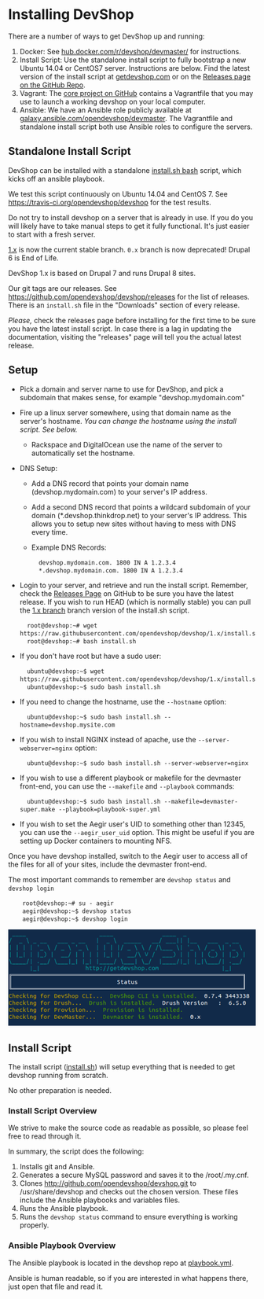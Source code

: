 # Installing DevShop

There are a number of ways to get DevShop up and running:

1. Docker: See [hub.docker.com/r/devshop/devmaster/](https://hub.docker.com/r/devshop/devmaster/) for instructions.
2. Install Script: Use the standalone install script to fully bootstrap a new Ubuntu 14.04 or CentOS7 server. Instructions are below.  Find the latest version of the install script at [getdevshop.com](http://getdevshop.com) or on the [Releases page on the GitHub Repo](http://github.com/opendevshop/devshop/releases).
3. Vagrant: The [core project on GitHub](https://github.com/opendevshop/devshop) contains a Vagrantfile that you may use to launch a working devshop on your local computer.
4. Ansible: We have an Ansible role publicly available at [galaxy.ansible.com/opendevshop/devmaster](https://galaxy.ansible.com/opendevshop/devmaster/). The Vagrantfile and standalone install script both use Ansible roles to configure the servers.


## Standalone Install Script

DevShop can be installed with a standalone <a href="https://github.com/opendevshop/devshop/blob/1.x/install.sh">install.sh bash</a> script, which kicks off an ansible playbook.

We test this script continuously on Ubuntu 14.04 and CentOS 7.  See https://travis-ci.org/opendevshop/devshop for the test results.

Do not try to install devshop on a server that is already in use. If you do you will likely have to take manual steps to get it fully functional. It's just easier to start with a fresh server.

[1.x](https://github.com/opendevshop/devshop) is now the current stable branch. `0.x` branch is now deprecated! Drupal 6 is End of Life.

DevShop 1.x is based on Drupal 7 and runs Drupal 8 sites.

Our git tags are our releases. See https://github.com/opendevshop/devshop/releases for the list of releases.  There is an `install.sh` file in the "Downloads" section of every release.

*Please,* check the releases page before installing for the first time to be sure you have the latest install script. In case there is a lag in updating the documentation, visiting the "releases" page will tell you the actual latest release.


Setup
-----

- Pick a domain and server name to use for DevShop, and pick a subdomain that makes sense, for example "devshop.mydomain.com"
- Fire up a linux server somewhere, using that domain name as the server's hostname. *You can change the hostname using the install script. See below.*
    - Rackspace and DigitalOcean use the name of the server to automatically set the hostname.
- DNS Setup:
    - Add a DNS record that points your domain name (devshop.mydomain.com) to your server's IP address.
    - Add a second DNS record that points a wildcard subdomain of your domain (*.devshop.thinkdrop.net) to your server's IP address. This allows you to setup new sites without having to mess with DNS every time.
    - Example DNS Records:

            devshop.mydomain.com. 1800 IN A 1.2.3.4
            *.devshop.mydomain.com. 1800 IN A 1.2.3.4

- Login to your server, and retrieve and run the install script. Remember, check the [Releases Page](https://github.com/opendevshop/devshop/releases) on GitHub to be sure you have the latest release.  If you wish to run HEAD (which is normally stable) you can pull the [1.x branch](https://raw.githubusercontent.com/opendevshop/devshop/1.x/install.sh) branch version of the install.sh script.

        root@devshop:~# wget https://raw.githubusercontent.com/opendevshop/devshop/1.x/install.sh
        root@devshop:~# bash install.sh

- If you don't have root but have a sudo user:

        ubuntu@devshop:~$ wget https://raw.githubusercontent.com/opendevshop/devshop/1.x/install.sh
        ubuntu@devshop:~$ sudo bash install.sh

- If you need to change the hostname, use the `--hostname` option:

        ubuntu@devshop:~$ sudo bash install.sh --hostname=devshop.mysite.com

- If you wish to install NGINX instead of apache, use the `--server-webserver=nginx` option:

        ubuntu@devshop:~$ sudo bash install.sh --server-webserver=nginx

- If you wish to use a different playbook or makefile for the devmaster front-end, you can use the `--makefile` and `--playbook` commands:

        ubuntu@devshop:~$ sudo bash install.sh --makefile=devmaster-super.make --playbook=playbook-super.yml

- If you wish to set the Aegir user's UID to something other than 12345, you can use the `--aegir_user_uid` option. This might be useful if you are setting up Docker containers to mounting NFS.


Once you have devshop installed, switch to the Aegir user to access all of the files for all of your sites, include the devmaster front-end.

The most important commands to remember are `devshop status` and `devshop login`

        root@devshop:~# su - aegir
        aegir@devshop:~$ devshop status
        aegir@devshop:~$ devshop login
        
![$ devshop status](images/devshop-status.png "A screenshot of the devshop status command")


Install Script
--------------

The install script ([install.sh](https://github.com/opendevshop/devshop/blob/1.x/install.sh)) will setup everything that is needed to get devshop running from scratch.

No other preparation is needed.

### Install Script Overview

We strive to make the source code as readable as possible, so please feel free to read through it.

In summary, the script does the following:

1. Installs git and Ansible.
2. Generates a secure MySQL password and saves it to the /root/.my.cnf.
3. Clones http://github.com/opendevshop/devshop.git to /usr/share/devshop and checks out the chosen version.  These files include the Ansible playbooks and variables files.
4. Runs the Ansible playbook.
5. Runs the `devshop status` command to ensure everything is working properly.

### Ansible Playbook Overview

The Ansible playbook is located in the devshop repo at [playbook.yml](https://github.com/opendevshop/devshop/blob/1.x/playbook.yml).

Ansible is human readable, so if you are interested in what happens there, just open that file and read it.


